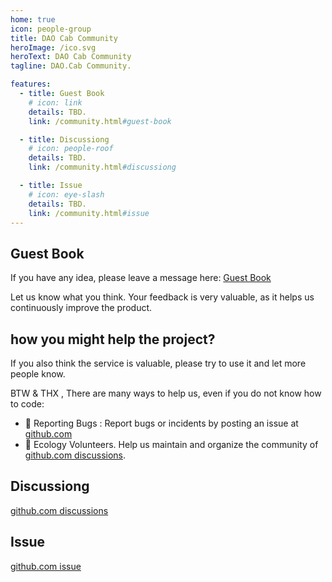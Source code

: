 ```yaml
---
home: true
icon: people-group
title: DAO Cab Community
heroImage: /ico.svg
heroText: DAO Cab Community
tagline: DAO.Cab Community. 

features:
  - title: Guest Book
    # icon: link
    details: TBD. 
    link: /community.html#guest-book

  - title: Discussiong
    # icon: people-roof
    details: TBD.
    link: /community.html#discussiong

  - title: Issue
    # icon: eye-slash
    details: TBD. 
    link: /community.html#issue
---
```


## Guest Book
If you have any idea, please leave a message here: [Guest Book](https://github.com/DAO-Cab/DAOCabWeb/discussions/1)

Let us know what you think. Your feedback is very valuable, as it helps us continuously improve the product. 

## how you might help the project?
If you also think the service is valuable, please try to use it and let more people know.   

BTW & THX , There are many ways to help us, even if you do not know how to code:  
- 🐛 Reporting Bugs : Report bugs or incidents by posting an issue at [github.com](https://github.com/DAO-Cab/DAOCabWeb/issues)   
- 📆 Ecology Volunteers. Help us maintain and organize the community of [github.com discussions](https://github.com/DAO-Cab/DAOCabWeb/discussions).


## Discussiong
[github.com discussions](https://github.com/DAO-Cab/DAOCabWeb/discussions)
## Issue
[github.com issue](https://github.com/DAO-Cab/DAOCabWeb/issues)
 